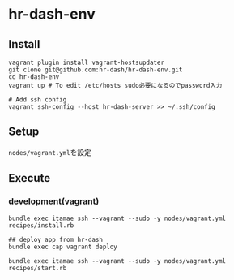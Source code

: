 # hr-dash-env

## Install
```
vagrant plugin install vagrant-hostsupdater
git clone git@github.com:hr-dash/hr-dash-env.git
cd hr-dash-env
vagrant up # To edit /etc/hosts sudo必要になるのでpassword入力

# Add ssh config
vagrant ssh-config --host hr-dash-server >> ~/.ssh/config
```

## Setup
`nodes/vagrant.yml`を設定

## Execute
### development(vagrant)
```
bundle exec itamae ssh --vagrant --sudo -y nodes/vagrant.yml recipes/install.rb

## deploy app from hr-dash
bundle exec cap vagrant deploy

bundle exec itamae ssh --vagrant --sudo -y nodes/vagrant.yml recipes/start.rb
```

